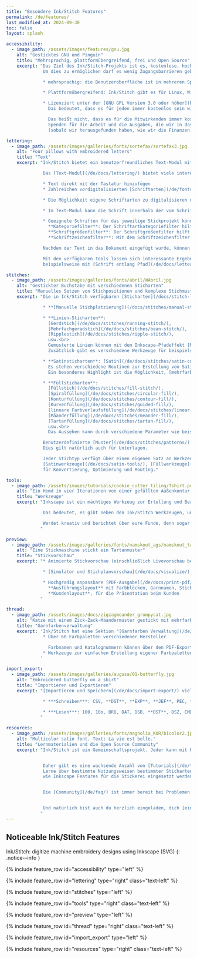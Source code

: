 ```yaml
---
title: "Besondere Ink/Stitch Features"
permalink: /de/features/
last_modified_at: 2024-09-30
toc: false
layout: splash

accessibility:
  - image_path: /assets/images/features/gnu.jpg
    alt: "Gesticktes GNU und Pinguin"
    title: "Mehrsprachig, plattformübergreifend, frei und Open Source"
    excerpt: "Das Ziel des Ink/Stitch-Projekts ist es, kostenlose, hochwertige Stickdesign-Tools für jeden zugänglich zu machen.
              Um dies zu ermöglichen darf es wenig Zugangsbarrieren geben. Ink/Stitch ist

              * mehrsprachig: die Benutzeroberfläche ist in mehreren Sprachen verfügbar ([Übersetzungshilfe willkommen](https://translate.inkstitch.org))

              * Plattformübergreifend: Ink/Stitch gibt es für Linux, Windows und macOS

              * Lizenziert unter der [GNU GPL Version 3.0 oder höher](https://www.gnu.org/licenses/gpl-3.0).
                Das bedeutet, dass es für jeden immer kostenlos sein wird: nutzen, teilen und verändern.<br><br>

                Das heißt nicht, dass es für die Mitwirkenden immer kostenfrei ist.
                Spenden für die Arbeit und die Ausgaben, die wir in das Programm gesteckt stecken, sind willkommen
                (sobald wir herausgefunden haben, wie wir die Finanzen organisieren können)."

lettering:
  - image_path: /assets/images/galleries/fonts/sortefax/sortefax3.jpg
    alt: "Four pillows with embroidered letters"
    title: "Text"
    excerpt: "Ink/Stitch bietet ein benutzerfreundliches Text-Modul mit vielen Schriftarten.

              Das [Text-Modul](/de/docs/lettering/) bietet viele interessante Funktionen:

              * Text direkt mit der Tastatur hinzufügen
              * Zahlreichen vordigitalisierten [Schriftarten](/de/fonts/font-library/)

              * Die Möglichkeit eigene Schriftarten zu digitalisieren und in das System zu integrieren (und/oder mit allen zu teilen)

              * Im Text-Modul kann die Schrift innerhalb der vom Schriftautor vorgegebenen Parameter skaliert werden

              * Geeignete Schriften für das jeweilige Stickprojekt können einfach über die Nutzung der Schriftfilter gefunden werden:<br>
                **Kategoriefilter**: Der Schriftartkategoriefilter hilft Schriftarten mit bestimmten Sticharten oder -stilen zu finden.<br>
                **Schriftgrößenfilter**: Der Schriftgrößenfilter hilft die Schriften zu finden, die genau in das Design passen. Die gewählte Schriftart wird automatisch auf die passende Größe skaliert.<br>
                **Schriftzeichenfilter**: Mit dem Schriftzeichenfilter werden nur Schriftarten mit allen erforderlichen Zeichen für den angegebenen Text angezeigen

              Nachdem der Text in das Dokument eingefügt wurde, können die Pfade und Stickparameter nach Belieben angepasst werden.

              Mit den verfügbaren Tools lassen sich interessante Ergebnisse erstellen,
              beispielsweise mit [Schrift entlang Pfad](/de/docs/lettering/#schrift-entlang-pfad) oder den Inkscape-[Pfadeffekte](/de/tutorials/distort/) wie Hüllenverformung."

stitches:
  - image_path: /assets/images/galleries/fonts/abril/WAbril.jpg
    alt: "Gestickter Buchstabe mit verschiedenen Sticharten"
    title: "Manuelles Setzen von Stichpositionen und komplexe Stichmuster"
    excerpt: "Die in Ink/Stitch verfügbaren [Sticharten](/docs/stitch-library/) eröffnen eine Welt voller kreativer Möglichkeiten.

              * **[Manuelle Stichplatzierung]((/docs/stitches/manual-stitch/))**: jeden Stich genau dort platzieren, wo er sein soll

              * **Linien-Sticharten**:
                [Gerdstich](/de/docs/stitches/running-stitch/),
                [Mehrfachgeradstich](/de/docs/stitches/bean-stitch/),
                [Ripplestich](/de/docs/stitches/ripple-stitch/),
                usw.<br>
                Gemusterte Linien können mit dem Inkscape-Pfadeffekt [Muster entlang Linie](/de/tutorials/patterned-unning-stitch/) erstellt werden.<br>
                Zusätzlich gibt es verschiedene Werkzeuge für beispielsweise [Cutwork](/de/docs/cutwork/)- oder [Redwork](/de/docs/stroke-tools/#redwork)-Muster.

              * **Satinsticharten**: [Satin](/de/docs/stitches/satin-column/), [E-Stich](/de/docs/stitches/e-stitch/), [S-Stich](/de/docs/stitches/s-stitch/), [Zickzack-Satin](/de/stitches/zigzag-satin-stitch/), usw.<br>
                Es stehen verschiedene Routinen zur Erstellung von Satinstichen zur Verfügung. Einstellungen für Unterlagen und Zufallsoptionen können leicht angepasst werden.<br>
                Ein besonderes Highlight ist die Möglichkeit, [mehrfarbige Satinstiche](/docs/satin-tools/#multicolor-satin) zu erzeugen.

              * **Füllsticharten**:
                [Füllstich](/de/docs/stitches/fill-stitch/),
                [Spiralfüllung](/de/docs/stitches/circular-fill/),
                [Konturfüllung](/de/docs/stitches/contour-fill/),
                [Kurvenfüllung](/de/docs/stitches/guided-fill/),
                [lineare Farbverlaufsfüllung](/de/docs/stitches/linear-gradient-fill/),
                [Mäanderfüllung](/de/docs/stitches/meander-fill/),
                [Tartanfüllung](/de/docs/stitches/tartan-fill/),
                usw.<br>
                Das Aussehen kann durch verschiedene Parameter wie beispielsweise Stichlänge, Reihenabstand, Winkel, etc. angepasst werden.

              Benutzerdefinierte [Muster](/de/docs/stitches/patterns/) können auf alle verfügbaren Sticharten angewendet werden.
              Dies gilt natürlich auch für Unterlagen.

              Jeder Stichtyp verfügt über einen eigenen Satz an Werkzeugen ([Strichwerkzeuge](/de/docs/stroke-tools/),
              [Satinwerkzeuge](/de/docs/satin-tools/), [Füllwerkzeuge](/de/docs/fill-tools/))
              für Konvertierung, Optimierung und Routing."

tools:
  - image_path: /assets/images/tutorials/cookie_cutter_tiling/Tshirt.png
    alt: "Ein Hemd in vier Iterationen von einer gefüllten Außenkontur ohne Füllung bis hin zu einer Linienaußenkontur mit einer Füllung."
    title: "Werkzeuge"
    excerpt: "Inkscape ist ein mächtiges Werkzeug zur Ertellung und Bearbeitung von Vektorgrafiken.

              Das bedeutet, es gibt neben den Ink/Stitch Werkzeugen, unzählige Werkzeuge und Erweiterungen die genutzt werden können.

              Werdet kreativ und berichtet über eure Funde, denn sogar wir haben noch nicht alle Möglichkeiten entdeckt.
             "

preview:
  - image_path: /assets/images/galleries/fonts/namskout_ags/namskout_tartan_encours.jpg
    alt: "Eine Stickmaschine stickt ein Tartanmuster"
    title: "Stickvorschau"
    excerpt: "* Animierte Stickvorschau (einschließlich Livevorschau beim Anpassen von Einstellungen wie Zeilenabstand, Unterlage usw.)

              * [Simulator und Stichplanvorschau](/de/docs/visualize/)

              * Hochgradig anpassbare [PDF-Ausgabe](/de/docs/print-pdf/) mit realistischer Darstellung und Strichzeichnungsmodus<br>
                **Ausführungslayout** mit Farbblöcken, Garnnamen, Stichanzahl und benutzerdefinierten Notizen<br>
                **Kundenlayout**, für die Präsentation beim Kunden
             "

thread:
  - image_path: /assets/images/docs/zigzagmeander_grumpycat.jpg
    alt: "Katze mit einem Zick-Zack-Mäandermuster gestickt mit mehrfarbigem Garn"
    title: "Garnfarbenverwaltung"
    excerpt: 'Ink/Stitch hat eine Sektion "[Garnfarben Verwaltung](/de/docs/thread-color/)" mit verschiedenen Funktionen
              * Über 60 Farbpaletten verschiedener Hersteller

                Farbnamen und Katalognummern können über den PDF-Export ausgegeben werden
              * Werkzeuge zur einfachen Erstellung eigener Farbpaletten
             '

import_export:
  - image_path: /assets/images/galleries/augusa/01-butterfly.jpg
    alt: "Embroidered butterfly on a shirt"
    title: "Importieren und Exportieren"
    excerpt: "[Importieren und Speichern](/de/docs/import-export/) vieler beliebter Dateiformate für Stickmaschinen (einschließlich Batch-Export)

              * ***Schreiben***: CSV, **DST**, **EXP**, **JEF**, PEC, **PES**, SVG, TXT (G-CODE), U01, **VP3**

              * ***Lesen***: 100, 10o, BRO, DAT, DSB, **DST**, DSZ, EMD, **EXP**, EXY, FXY, GT, INB, **JEF**, JPX, KSM, MAX, MIT, NEW, PCD, PCM, PCQ, PCS, PEC, **PES**, PHB, PHC, SEW, SHV, STC, STX, TAP, TBF, TXT (G-CODE), U01, **VP3**, XXX, ZXY
             "

resources:
  - image_path: /assets/images/galleries/fonts/magnolia_KOR/bicolor2.jpg
    alt: "Multicolor satin font. Text: La vie est belle."
    title: "Lernmaterialien und die Open Source Community"
    excerpt: "Ink/Stitch ist ein Gemeinschaftsprojekt. Jeder kann mit hilfreichen Informationen und Tutorials beitragen.


              Daher gibt es eine wachsende Anzahl von [Tutorials](/de/tutorials/) über die verschiedensten Aspekte auf der Ink/Stitch-Webseite.
              Lerne über bestimmte Nutzungsweisen bestimmter Sticharten oder Sticktechniken. Lerne wie ein Stickdesign optimiert werden kann oder
              wie Inkscape Features für die Stickerei eingesetzt werden können.


              Die [Community](/de/faq/) ist immer bereit bei Problemen Hilfestellungen zu geben, egal ob du Anfänger oder bereits ein erfahrener Nutzer bist.


              Und natürlich bist auch du herzlich eingeladen, dich [einzubringen](/developers/introduction/) und zu sehen, was getan werden kann, um Ink/Stitch voranzubringen.
             "
---
```

## Noticeable Ink/Stitch Features

Ink/Stitch: digitize machine embroidery designs using Inkscape (SVG)
{: .notice--info }

{% include feature_row id="accessibility" type="left" %}

{% include feature_row id="lettering" type="right" class="text-left" %}

{% include feature_row id="stitches" type="left" %}

{% include feature_row id="tools" type="right" class="text-left" %}

{% include feature_row id="preview" type="left" %}

{% include feature_row id="thread" type="right" class="text-left" %}

{% include feature_row id="import_export" type="left" %}

{% include feature_row id="resources" type="right" class="text-left" %}
